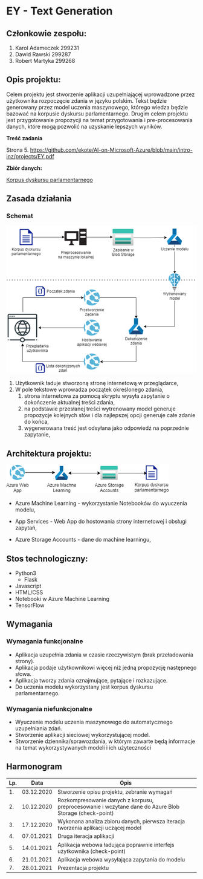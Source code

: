 # EY - Text Generation

## **Członkowie zespołu:**

1. Karol Adameczek 299231 
2. Dawid Rawski 299287
3. Robert Martyka 299268



## **Opis projektu:**

Celem projektu jest stworzenie aplikacji uzupełniającej wprowadzone przez użytkownika rozpoczęcie zdania w języku polskim. Tekst będzie generowany przez model uczenia maszynowego, którego wiedza będzie bazować na korpusie dyskursu parlamentarnego. Drugim celem projektu jest przygotowanie propozycji na temat przygotowania i pre-procesowania danych, które mogą pozwolić na uzyskanie lepszych wyników.



**Treść zadania**

Strona 5. https://github.com/ekote/AI-on-Microsoft-Azure/blob/main/intro-inz/projects/EY.pdf



**Zbiór danych:**

[Korpus dyskursu parlamentarnego](https://kdp.nlp.ipipan.waw.pl/)



## Zasada działania

### **Schemat**

![](scheme.png)



1. Użytkownik ładuje stworzoną stronę internetową w przeglądarce,
2. W pole tekstowe wprowadza początek określonego zdania,
   1. strona internetowa za pomocą skryptu wysyła zapytanie o dokończenie aktualnej treści zdania,
   2. na podstawie przesłanej treści wytrenowany model generuje propozycje kolejnych słów i dla najlepszej opcji generuje całe zdanie do końca,
   3. wygenerowana treść jest odsyłana jako odpowiedź na poprzednie zapytanie,



## **Architektura projektu:**

![](diagram.png)

* Azure Machine Learning - wykorzystanie Notebooków do wyuczenia modelu,

* App Services - Web App do hostowania strony internetowej i obsługi zapytań,

* Azure Storage Accounts - dane do machine learningu,

  

## **Stos technologiczny:**

* Python3 
  * Flask
* Javascript
* HTML/CSS
* Notebooki w Azure Machine Learning
* TensorFlow



## Wymagania

### Wymagania funkcjonalne

* Aplikacja uzupełnia zdania w czasie rzeczywistym (brak przeładowania strony).
* Aplikacja podaje użytkownikowi więcej niż jedną propozycję następnego słowa.
* Aplikacja tworzy zdania oznajmujące, pytające i rozkazujące.
* Do uczenia modelu wykorzystany jest korpus dyskursu parlamentarnego.

### Wymagania niefunkcjonalne

* Wyuczenie modelu uczenia maszynowego do automatycznego uzupełniania zdań.
* Stworzenie aplikacji sieciowej wykorzystującej model.
* Stworzenie dziennika/sprawozdania, w którym zawarte będą informacje na temat wykorzystywanych modeli i ich użyteczności



## Harmonogram

| Lp.  | Data       | Opis                                                         |
| ---- | ---------- | ------------------------------------------------------------ |
| 1.   | 03.12.2020 | Stworzenie opisu projektu, zebranie wymagań                  |
| 2.   | 10.12.2020 | Rozkompresowanie danych z korpusu, preprocesowanie i wczytane dane do Azure Blob Storage (check-point) |
| 3.   | 17.12.2020 | Wykonana analiza zbioru danych, pierwsza iteracja tworzenia aplikacji uczącej model |
| 4.   | 07.01.2021 | Druga iteracja aplikacji                                     |
| 5.   | 14.01.2021 | Aplikacja webowa ładująca poprawnie interfejs użytkownika (check-point) |
| 6.   | 21.01.2021 | Aplikacja webowa wysyłająca zapytania do modelu              |
| 7.   | 28.01.2021 | Prezentacja projektu                                         |

